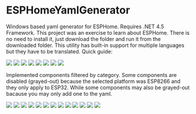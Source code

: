 # ESPHomeYamlGenerator
Windows based yaml generator for ESPHome. Requires .NET 4.5 Framework. 
This project was an exercise to learn about ESPHome. There is no need to install it, just download the folder and run it from the downloaded folder. This utility has built-in support for multiple languages but they have to be translated. Quick guide:

![](guide/quick-start-manual-1.png)
![](guide/quick-start-manual-2.png)
![](guide/quick-start-manual-3.png)
![](guide/quick-start-manual-4.png)
![](guide/quick-start-manual-5.png)
![](guide/quick-start-manual-6.png)
![](guide/quick-start-manual-7.png)
![](guide/quick-start-manual-8.png)

Implemented components filtered by category. Some components are disabled (grayed-out) because the selected platform was ESP8266 and they only apply to ESP32. While some components may also be grayed-out bacause you may only add one to the yaml.

![](guide/quick-start-manual-9.png)
![](guide/quick-start-manual-10.png)
![](guide/quick-start-manual-11.png)
![](guide/quick-start-manual-12.png)
![](guide/quick-start-manual-13.png)
![](guide/quick-start-manual-14.png)
![](guide/quick-start-manual-15.png)
![](guide/quick-start-manual-16.png)
![](guide/quick-start-manual-17.png)
![](guide/quick-start-manual-18.png)
![](guide/quick-start-manual-19.png)
![](guide/quick-start-manual-20.png)
![](guide/quick-start-manual-21.png)
